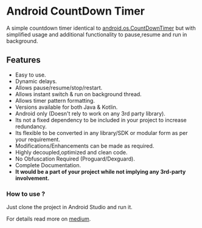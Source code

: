 # Android CountDown Timer
A simple countdown timer identical to [android.os.CountDownTimer](https://developer.android.com/reference/android/os/CountDownTimer) but with simplified usage and additional functionality to pause,resume and run in background.


## Features
 - Easy to use.
 - Dynamic delays.
 - Allows pause/resume/stop/restart.
 - Allows instant switch & run on background thread.
 - Allows timer pattern formatting.
 - Versions available for both Java & Kotlin.
 - Android only (Doesn't rely to work on any 3rd party library).
 - Its not a fixed dependency to be included in your project to increase redundancy.
 - Its flexible to be converted in any library/SDK or modular form as per your requirement.
 - Modifications/Enhancements can be made as required.
 - Highly decoupled,optimized and clean code.
 - No Obfuscation Required (Proguard/Dexguard).
 - Complete Documentation.
 - **It would be a part of your project while not implying any 3rd-party involvement.**
 
 ### How to use ?

   Just clone the project in Android Studio and run it.
  
   For details read more on [medium](https://android.jlelse.eu/expandable-recycler-view-in-android-8d8927811ba7).
